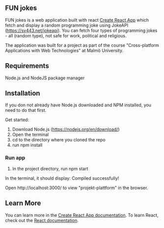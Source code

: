 ## FUN jokes

FUN jokes is a web application built with react [Create React App](https://github.com/facebook/create-react-app) which fetch and display a random programming joke using JokeAPI (https://sv443.net/jokeapi). You can fetch four types of programming jokes - all (random type), not safe for work, political and religious.

The application was built for a project as part of the course "Cross-platform Applications with Web Technologies" at Malmö University.

## Requirements

Node.js and
NodeJS package manager

## Installation
If you don not already have Node.js downloaded and NPM installed, you need to do that first.

Get started:
1. Download Node.js (https://nodejs.org/en/download/)
2. Open the terminal
3. cd to the directory where you cloned the repo
4. run npm install

### Run app

1. In the project directory, run npm start

In the terminal, it should display: Compiled successfully!

Open http://localhost:3000/ to view "projekt-plattform" in the browser.

## Learn More

You can learn more in the [Create React App documentation](https://facebook.github.io/create-react-app/docs/getting-started).
To learn React, check out the [React documentation](https://reactjs.org/).
